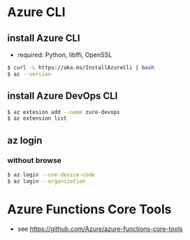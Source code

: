 # Azure CLI

## install Azure CLI
* required: Python, libffi, OpenSSL

```sh
$ curl -L https://aka.ms/InstallAzureCli | bash
$ az --version
```

## install Azure DevOps CLI
```sh
$ az extesion add --name zure-devops
$ az extension list
```

## az login

### without browse
```sh
$ az login --use-device-code
$ az login --organization
```


# Azure Functions Core Tools

* see https://github.com/Azure/azure-functions-core-tools

